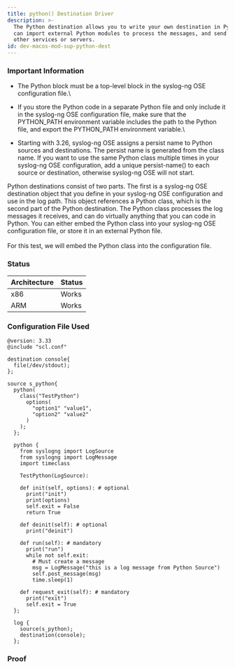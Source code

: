 ```yaml
---
title: python() Destination Driver
description: >-
  The Python destination allows you to write your own destination in Python. You
  can import external Python modules to process the messages, and send them to
  other services or servers.
id: dev-macos-mod-sup-python-dest
---
```


### Important Information <a href="#important-information" id="important-information"></a>

* The Python block must be a top-level block in the syslog-ng OSE configuration file.\

* If you store the Python code in a separate Python file and only include it in the syslog-ng OSE configuration file, make sure that the PYTHON\_PATH environment variable includes the path to the Python file, and export the PYTHON\_PATH environment variable.\

* Starting with 3.26, syslog-ng OSE assigns a persist name to Python sources and destinations. The persist name is generated from the class name. If you want to use the same Python class multiple times in your syslog-ng OSE configuration, add a unique persist-name() to each source or destination, otherwise syslog-ng OSE will not start.

Python destinations consist of two parts. The first is a syslog-ng OSE destination object that you define in your syslog-ng OSE configuration and use in the log path. This object references a Python class, which is the second part of the Python destination. The Python class processes the log messages it receives, and can do virtually anything that you can code in Python. You can either embed the Python class into your syslog-ng OSE configuration file, or store it in an external Python file.\
\
For this test, we will embed the Python class into the configuration file.

### Status <a href="#status" id="status"></a>

| Architecture | Status |
| ------------ | ------ |
| x86          | Works  |
| ARM          | Works  |

### Configuration File Used <a href="#configuration-file-used" id="configuration-file-used"></a>

```config
@version: 3.33
@include "scl.conf"

​destination console{
  file(/dev/stdout);
};

​source s_python{
  python(
    class("TestPython")
      options(
        "option1" "value1",
        "option2" "value2"
      )
    );
  };

  ​python {
    from syslogng import LogSource
    from syslogng import LogMessage
    import time​class

    TestPython(LogSource):

    def init(self, options): # optional
      print("init")
      print(options)
      self.exit = False
      return True​

    def deinit(self): # optional
      print("deinit")

    def run(self): # mandatory
      print("run")
      while not self.exit:
        # Must create a message
        msg = LogMessage("this is a log message from Python Source")
        self.post_message(msg)
        time.sleep(1)

    def request_exit(self): # mandatory
      print("exit")
      self.exit = True
  };

  ​log {
    source(s_python);
    destination(console);
  };
```

### Proof <a href="#proof" id="proof"></a>
